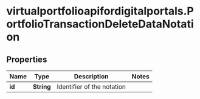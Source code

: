 # virtualportfolioapifordigitalportals.PortfolioTransactionDeleteDataNotation

## Properties

Name | Type | Description | Notes
------------ | ------------- | ------------- | -------------
**id** | **String** | Identifier of the notation | 


